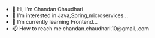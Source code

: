 - 👋 Hi, I’m Chandan Chaudhari
- 👀 I’m interested in Java,Spring,microservices...
- 🌱 I’m currently learning Frontend...
- 📫 How to reach me chandan.chaudhari.10@gmail,.com

<!---
chandankc10/chandankc10 is a ✨ special ✨ repository because its `README.md` (this file) appears on your GitHub profile.
You can click the Preview link to take a look at your changes.
--->

